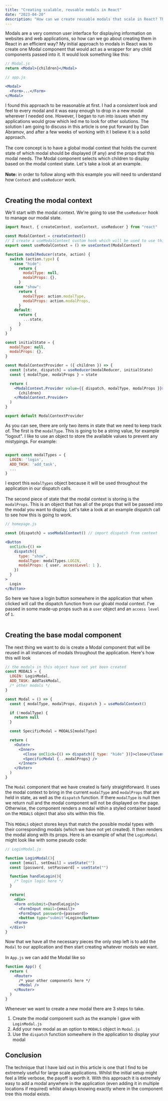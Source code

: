```yaml
---
title: "Creating scalable, reusable modals in React"
date: "2023-04-20"
description: "How can we create reusable modals that scale in React? This article describes one method."
---
```


Modals are a very common user interface for displaying information on websites and web applications, so how can we go about creating them in React in an efficient way? My initial approach to modals in React was to create one Modal component that would act as a wrapper for any child components passed into it. It would look something like this:

```jsx
// Modal.js
return <Modal>{children}</Modal>
```

```jsx
// app.js

<Modal>
  <Form>...</Form>
</Modal>
```

I found this approach to be reasonable at first. I had a consistent look and feel to every modal and it was easy enough to drop in a new modal wherever I needed one. However, I began to run into issues when my applications would grow which led me to look for other solutions. The solution I am going to discuss in this article is one put forward by Dan Abramov, and after a few weeks of working with it I believe it is a solid approach.
<br/>
<br/>
The core concept is to have a global modal context that holds the current state of which modal should be displayed (if any) and the props that this modal needs. The Modal component selects which children to display based on the modal context state. Let's take a look at an example.
<br/>
<br/>
<strong>Note:</strong> in order to follow along with this example you will need to understand how `Context` and `useReducer` work.
<br/>
<br/>

## Creating the modal context

We'll start with the modal context. We're going to use the `useReducer` hook to manage our modal state.

```jsx
import React, { createContext, useContext, useReducer } from "react"

const ModalContext = createContext()
// I create a useModalContext custom hook which will be used to use this context
export const useModalContext = () => useContext(ModalContext)

function modalReducer(state, action) {
  switch (action.type) {
    case "hide":
      return {
        modalType: null,
        modalProps: {},
      }
    case "show":
      return {
        modalType: action.modalType,
        modalProps: action.modalProps,
      }
    default:
      return {
        ...state,
      }
  }
}

const initialState = {
  modalType: null,
  modalProps: {},
}

const ModalContextProvider = ({ children }) => {
  const [state, dispatch] = useReducer(modalReducer, initialState)
  const { modalType, modalProps } = state

  return (
    <ModalContext.Provider value={{ dispatch, modalType, modalProps }}>
      {children}
    </ModalContext.Provider>
  )
}

export default ModalContextProvider
```

As you can see, there are only two items in state that we need to keep track of. The first is the `modalType`. This is going to be a string value, for example "logout". I like to use an object to store the available values to prevent any mistypings. For example:

```jsx

export const modalTypes = {
  LOGIN: 'login',
  ADD_TASK: 'add_task',
  ...
}

```

I export this `modalTypes` object because it will be used throughout the application in our dispatch calls.
<br/>
<br/>
The second piece of state that the modal context is storing is the `modalProps`. This is an object that has all of the props that will be passed into the modal you want to display. Let's take a look at an example dispatch call to see how this is going to work.

```jsx
// homepage.js

const {dispatch} = useModalContext() // import dispatch from context

<Button
  onClick={() =>
    dispatch({
      type: "show",
      modalType: modalTypes.LOGIN,
      modalProps: { user, accessLevel: 1 },
    })
  }
>
  Login
</Button>
```

So here we have a login button somewhere in the application that when clicked will call the dispatch function from our gloabl modal context. I've passed in some made-up props such as a `user` object and an `access level` of `1`.
<br/>
<br/>

## Creating the base modal component

The next thing we want to do is create a Modal component that will be reused in all instances of modals throughout the application. Here's how this will look

```jsx
// the modals in this object have not yet been created
const MODALS = {
  LOGIN: LoginModal,
  ADD_TASK: AddTaskModal,
  /* other modals */
}

const Modal = () => {
  const { modalType, modalProps, dispatch } = useModalContext()

  if (!modalType) {
    return null
  }

  const SpecificModal = MODALS[modalType]

  return (
    <Outer>
      <Inner>
        <Close onClick={() => dispatch({ type: "hide" })}>close</Close>
        <SpecificModal {...modalProps} />
      </Inner>
    </Outer>
  )
}
```

The `Modal` component that we have created is fairly straightforward. It uses the modal context to bring in the current `modalType` and `modalProps` that are held in state, as well as the `dispatch` function. If there `modalType` is null then we return null and the modal component will not be displayed on the page. Otherwise, the component renders a modal within a styled container based on the `MODALS` object that also sits within this file.
<br/>
<br/>
This `MODALS` object stores keys that match the possible modal types with their corresponding modals (which we have not yet created). It then renders the modal along with its props. Here is an example of what the `LoginModal` might look like with some pseudo code:

```jsx
// LoginModal.js

function LoginModal(){
  const [email, setEmail] = useState("")
  const [password, setPassword] = useState("")

  function handleLogin(){
    /* login logic here */
  }

  return(
    <div>
    <Form onSubmit={handleLogin}>
      <FormInput email={email}>
      <FormInput password={password}>
      <button type="submit">Login</button>
    <Form>
  </div>)
}

```

Now that we have all the necessary pieces the only step left is to add the `Modal` to our application and then start creating whatever modals we want.
<br/>
<br/>
In `App.js` we can add the Modal like so

```jsx
function App() {
  return (
    <Router>
      /* your other components here */
      <Modal />
    </Router>
  )
}
```

Whenever we want to create a new modal there are 3 steps to take.

1. Create the modal component such as the example I gave with `LoginModal.js`
2. Add your new modal as an option to `MODALS` object in `Modal.js`
3. Use the `dispatch` function somewhere in the application to display your modal

## Conclusion

The technique that I have laid out in this article is one that I find to be extremely useful for large scale applications. Whilst the initial setup might feel a little verbose, the payoff is worth it. With this approach it is extremely easy to add a modal anywhere in the application (even adding it in multiple locations if required) whilst always knowing exactly where in the component tree this modal exists.
